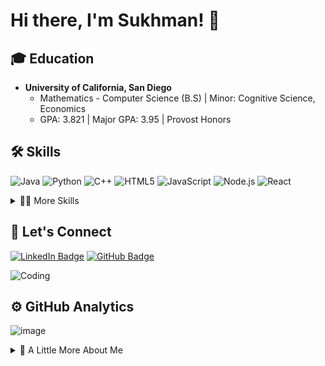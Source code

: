 # Hi there, I'm Sukhman! 👋

## 🎓 Education
- **University of California, San Diego**
  - Mathematics - Computer Science (B.S) | Minor: Cognitive Science, Economics 
  - GPA: 3.821 | Major GPA: 3.95 | Provost Honors

## 🛠️ Skills
![Java](https://img.shields.io/badge/-Java-ED8B00?style=flat-square&logo=java&logoColor=white)
![Python](https://img.shields.io/badge/-Python-3776AB?style=flat-square&logo=Python&logoColor=white)
![C++](https://img.shields.io/badge/-C++-00599C?style=flat-square&logo=cplusplus&logoColor=white)
![HTML5](https://img.shields.io/badge/-HTML5-E34F26?style=flat-square&logo=html5&logoColor=white)
![JavaScript](https://img.shields.io/badge/-JavaScript-black?style=flat-square&logo=javascript)
![Node.js](https://img.shields.io/badge/-Node.js-339933?style=flat-square&logo=Node.js&logoColor=white)
![React](https://img.shields.io/badge/-React-black?style=flat-square&logo=react)

<details>
  <summary>👨‍💻 More Skills</summary>
  - Certified Ethical Hacking
  - GitHub Actions CI/CD
  - Machine Learning
  - Robotics
  - Web3 Development
  - Cryptography
</details>

## 🔗 Let's Connect
[![LinkedIn Badge](https://img.shields.io/badge/-LinkedIn-blue?style=flat-square&logo=LinkedIn&logoColor=white&link=https://www.linkedin.com/in/sukhmanvirk)](https://www.linkedin.com/in/sukhmanvirk)
[![GitHub Badge](https://img.shields.io/badge/-GitHub-100000?style=flat-square&logo=github&logoColor=white&link=https://github.com/sukhmanvirk)](https://github.com/AstuteFern)

<!-- Replace 'link-to-your-gif' with actual link to your GIF -->
![Coding](https://media.giphy.com/media/XbJYBCi69nyVOffLIU/giphy.gif)

## ⚙️ GitHub Analytics
![image](https://github-readme-stats.vercel.app/api/top-langs/?username=AstuteFern&layout=compact&langs_count=8&hide_border=true&title_color=000000&icon_color=000000&text_color=000000&bg_color=ffffff)




<!-- Optional: Any additional notes or fun facts -->
<details>
  <summary>🌟 A Little More About Me</summary>

With a blend of skills in machine learning, software engineering, and competitive programming, I thrive on creating solutions that push technological boundaries. I enjoy collaborative projects and working with teams. 

</details>

<!--
## About Me
Hello there 👋! I'm Sukhman, a senior majoring in Mathematics - Computer Science from UC San Diego. I additionally am minoring in both Cognitive Science and Economics. With a blend of skills in machine learning, software engineering, and competitive programming, I thrive on creating solutions that push technological boundaries.

### Education
- **University of California, San Diego**
  - Major: Mathematics - Computer Science (B.S) | Minor: Cognitive Science Economics
  - GPA: 3.821, Major GPA: 3.95
  - Honors: Provost Honors
  - Relevant Courses: Supervised Machine Learning, Software Engineering, Data Structures, OOP, Algorithms, Theory of Computation, Systems Programming

## Skills
- **Programming Languages:** Java, Python, C++, C, HTML, JavaScript, CSS, PHP, R, SQL
- **Frameworks/Tools:** Node.js, React.js, Next.js, Robolectric, JUnit, Espresso, Git, GitHub, Android Studio, MATLAB, Docker, NumPy, Pandas
- **Areas of Expertise:** Certified Ethical Hacking, GitHub Actions CI/CD, Machine Learning, Robotics, Web3 Development, Cryptography

## Let's Connect
- [LinkedIn](https://www.linkedin.com/in/sukhmanvirk)
- [GitHub](https://github.com/sukhmanvirk)
-->


<!--
**AstuteFern/AstuteFern** is a ✨ _special_ ✨ repository because its `README.md` (this file) appears on your GitHub profile.

Here are some ideas to get you started:

- 🔭 I’m currently working on ...
- 🌱 I’m currently learning ...
- 👯 I’m looking to collaborate on ...
- 🤔 I’m looking for help with ...
- 💬 Ask me about ...
- 📫 How to reach me: ...
- 😄 Pronouns: ...
- ⚡ Fun fact: ...
-->
